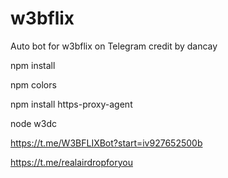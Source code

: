 # w3bflix
Auto bot for w3bflix on Telegram credit by dancay

npm install

npm colors

 npm install https-proxy-agent

node w3dc

https://t.me/W3BFLIXBot?start=iv927652500b

https://t.me/realairdropforyou
